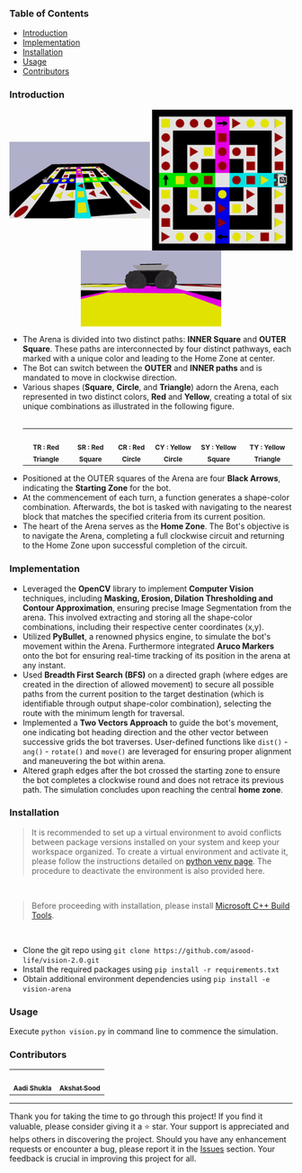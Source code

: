 <h3>Table of Contents</h3>
<ul>
    <li><a href="#introduction">Introduction</a></li>
    <li><a href="#implementation">Implementation</a></li>
    <li><a href="#installation-and-setup">Installation</a></li>
    <li><a href="#usage">Usage</a></li>
    <li><a href="#team">Contributors</a></li>
</ul>

<h3 id="introduction">Introduction</h3>
<p align=center>
   <img align=center src = "media/arena.gif" alt = "Arena" width = "250">
   <img align=center src="media/bot-with-arena.png" width="250">
   <img align=center src = "media/husky.gif" alt = "Bot" width = "250"> 
</p>

<ul>
   <li>
      The Arena is divided into two distinct paths: <strong>INNER Square</strong> and <strong>OUTER Square</strong>. These paths are interconnected by four distinct pathways, each marked with a unique color and leading to the Home Zone at center.
   </li>
   <li>
      The Bot can switch between the <strong>OUTER</strong> and <strong>INNER paths</strong> and is mandated to move in clockwise direction.
   </li>
   <li>
      Various shapes (<strong>Square</strong>, <strong>Circle</strong>, and <strong>Triangle</strong>) adorn the Arena, each represented in two distinct colors, <strong>Red</strong> and <strong>Yellow</strong>, creating a total of six unique combinations as illustrated in the following figure.
   </li>
   <br>
   <table align=center>
      <td align="center">
         <img src="https://i.gyazo.com/895b7ba241c10848fb4b664a480a36bf.png" width="100px;" alt=""/>
         <br />
         <sub>
         <b>TR : Red Triangle</b>
         </sub>
         <br />
      </td>
      <td align="center">
         <img src="https://i.gyazo.com/908678469cea8f95f04549d0d02dea6e.png" width="100px;" alt=""/>
         <br />
         <sub>
         <b>SR : Red Square</b>
         </sub>
         <br />
      </td>
      <td align="center">
         <img src="https://i.gyazo.com/e8d85fb4f53b58cd0d49655328ab909b.png" width="100px;" alt=""/>
         <br />
         <sub>
         <b>CR : Red Circle</b>
         </sub>
         <br />
      </td>
      <td align="center">
         <img src="https://i.gyazo.com/72ab1c3524c968f7f142526dd48487e7.pngg" width="100px;" alt=""/>
         <br />
         <sub>
         <b>CY : Yellow Circle</b>
         </sub>
         <br />
      </td>
      <td align="center">
         <img src="https://i.gyazo.com/9f9feec55eed87f775fd18e4ed92ef56.png" width="100px;" alt=""/>
         <br />
         <sub>
         <b>SY : Yellow Square</b>
         </sub>
         <br />
      </td>
      <td align="center">
         <img src="https://i.gyazo.com/32ee8196e737e9acf97434205d7a0445.png" width="100px;" alt=""/>
         <br />
         <sub>
         <b>TY : Yellow Triangle</b>
         </sub>
         <br />
      </td>
   </table>
   <li>
      Positioned at the OUTER squares of the Arena are four <strong>Black Arrows</strong>, indicating the <strong>Starting Zone</strong> for the bot.
   </li>
   <li>
      At the commencement of each turn, a function generates a shape-color combination. Afterwards, the bot is tasked with navigating to the nearest block that matches the specified criteria from its current position.<br>
   </li>
   <li>
      The heart of the Arena serves as the <strong>Home Zone</strong>. The Bot's objective is to navigate the Arena, completing a full clockwise circuit and returning to the Home Zone upon successful completion of the circuit.
   </li>
</ul>

<h3 id="implementation">Implementation</h3>
<ul>
   <li>
      Leveraged the <b>OpenCV</b> library to implement <b>Computer Vision</b> techniques, including <b>Masking, Erosion, Dilation Thresholding and Contour Approximation</b>, ensuring precise Image Segmentation from the arena. This involved extracting and storing all the shape-color combinations, including their respective center coordinates (x,y).
   </li>
   <li>
      Utilized <b>PyBullet</b>, a renowned physics engine, to simulate the bot's movement within the Arena. Furthermore integrated <b>Aruco Markers</b> onto the bot for ensuring real-time tracking of its position in the arena at any instant.
   </li>
   <li>
      Used <b>Breadth First Search (BFS)</b> on a directed graph (where edges are created in the  direction of allowed movement) to secure all possible paths from the current position to the target destination (which is identifiable through output shape-color combination), selecting the route with the minimum length for traversal.
   </li>
   <li>
      Implemented a <b>Two Vectors Approach</b> to guide the bot's movement, one indicating bot heading direction and the other vector between successive grids the bot traverses. User-defined functions like <code>dist()</code> - <code>ang()</code> - <code>rotate()</code> and <code>move()</code> are leveraged for ensuring proper alignment and maneuvering the bot within arena.
   </li>
   <li>
      Altered graph edges after the bot crossed the starting zone to ensure the bot completes a clockwise round and does not retrace its previous path. The simulation concludes upon reaching the central <b>home zone</b>.
   </li>
</ul>

<h3 id="installation-and-setup">Installation</h3>
<blockquote>
   It is recommended to set up a virtual environment to avoid conflicts between package versions installed on your system and keep your workspace organized. To create a virtual environment and activate it, please follow the instructions detailed on <a href="https://docs.python.org/3/library/venv.html">python venv page</a>. The procedure to deactivate the environment is also provided here.
</blockquote>
<br>
<blockquote>
   Before proceeding with installation, please install <a href="https://visualstudio.microsoft.com/visual-cpp-build-tools">Microsoft C++ Build Tools</a>.<br>
</blockquote>
<br>
<ul>
   <li>Clone the git repo using <code>git clone https://github.com/asood-life/vision-2.0.git</code></li>
   <li>Install the required packages using <code>pip install -r requirements.txt</code></li>
   <li>Obtain additional environment dependencies using <code>pip install -e vision-arena</code></li>
</ul>

<h3 id="usage">Usage</h3>
Execute <code>python vision.py</code> in command line to commence the simulation.

<h3 id="team">Contributors</h3>
<div>
    <table>
         <td align="center">
            <a href="https://github.com/Aadi1110">
               <img src="https://avatars2.githubusercontent.com/u/60649618?s=460&v=4" width="100px;" alt=""/>
               <br />
               <sub>
                  <b>Aadi Shukla</b>
               </sub>
            </a>
            <br />
         </td>
         <td align="center">
            <a href="https://github.com/asood-life">
               <img src="https://avatars.githubusercontent.com/u/148894491?v=4" width="100px;" alt=""/>
               <br />
               <sub>
                  <b>Akshat Sood</b>
               </sub>
            </a>
            <br />
         </td>
      </table>
</div>
<hr>
<div>
    Thank you for taking the time to go through this project! If you find it valuable, please consider giving it a ⭐ star. Your support is appreciated and helps others in discovering the project. Should you have any enhancement requests or encounter a bug, please report it in the <a href="https://github.com/asood-life/vision-2.0/issues">Issues</a> section. Your feedback is crucial in improving this project for all.
</div>